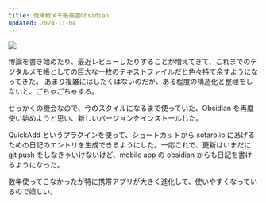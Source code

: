 ```yaml
---
title: 復帰戦メモ帳最強Obsidian
updated: 2024-11-04
---
```

![](https://i.imgur.com/LWy1fQC.jpeg)


博論を書き始めたり、最近レビューしたりすることが増えてきて、これまでのデジタルメモ帳としての巨大な一枚のテキストファイルだと色々持て余すようになってきた。
あまり複雑にはしたくはないのだが、ある程度の構造化と整理をしないと、ごちゃごちゃする。

せっかくの機会なので、今のスタイルになるまで使っていた、Obsidian を再度使い始めようと思い、新しいバージョンをインストールした。

QuickAdd というプラグインを使って、ショートカットから sotaro.io にあげるための日記のエントリを生成できるようにした。一応これで、更新はいまだに git push をしなきゃいけないけど、mobile app の obsidian からも日記を書けるようになった。

数年使ってこなかったが特に携帯アプリが大きく進化して、使いやすくなっているので嬉しい。